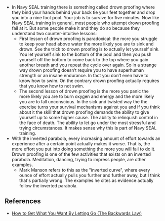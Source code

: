* In Navy SEAL training there is something called drown proofing where they bind your hands behind your back tie your feet together and drop you into a nine foot pool. Your job is to survive for five minutes. Now like Navy SEAL training in general, most people who attempt drown proofing fail at it. But some people make it and they do so because they understand two counter-intuitive lessons:
	* First lesson of drown proofing is paradoxical: the more you struggle to keep your head above water the more likely you are to sink and drown. See the trick to drown proofing is to actually let yourself sink. You let yourself sink to the bottom of the pool and then you push yourself off the bottom to come back to the top where you gain another breath and you repeat the cycle over again. So in a strange way drown proofing doesn’t require you to have superhuman strength or an insane endurance. In fact you don’t even have to know how to swim. On the contrary drown proofing actually requires that you know how to not swim.
	* The second lesson of drown proofing is the more you panic the more likely you are to burn oxygen and energy and the more likely you are to fall unconscious. In the sick and twisted way the the exercise turns your survival mechanisms against you and if you think about it the skill that drown proofing demands the ability to give yourself up to some higher cause. The ability to relinquish control in the face of death. The ability to let go under the most stressful and trying circumstances. It makes sense why this is part of Navy SEAL training.
* With the inverted parabola, every increasing amount of effort towards an experience after a certain point actually makes it worse. That is, the more effort you put into doing something the more you will fail to do it. Drown proofing is one of the few activities that exists on an inverted parabola. Meditation, dancing, trying to impress people, are other examples.
	* Mark Manson refers to this as the "inverted curve", where every ounce of effort actually pulls you further and further away, but I think that's partially wrong. The examples he cites as evidence actually follow the inverted parabola.

## References

* [How to Get What You Want By Letting Go (The Backwards Law)](https://www.youtube.com/watch?v=MF7RzKFMuT4)